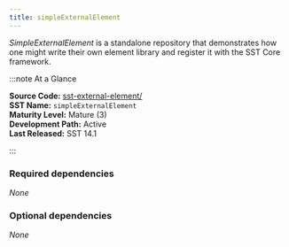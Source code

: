 ```yaml
---
title: simpleExternalElement
---
```


*SimpleExternalElement* is a standalone repository that demonstrates how one might write their own element library and register it with the SST Core framework.

:::note At a Glance

**Source Code:** [sst-external-element/](https://github.com/sstsimulator/sst-external-element) &nbsp;  
**SST Name:** `simpleExternalElement` &nbsp;  
**Maturity Level:** Mature (3) &nbsp;  
**Development Path:** Active &nbsp;   
**Last Released:** SST 14.1

:::

### Required dependencies
*None*

### Optional dependencies 
*None*


